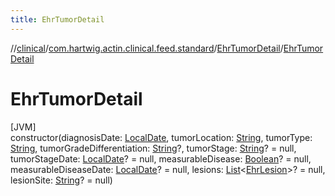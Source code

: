```yaml
---
title: EhrTumorDetail
---
```

//[clinical](../../../index.html)/[com.hartwig.actin.clinical.feed.standard](../index.html)/[EhrTumorDetail](index.html)/[EhrTumorDetail](-ehr-tumor-detail.html)



# EhrTumorDetail



[JVM]\
constructor(diagnosisDate: [LocalDate](https://docs.oracle.com/javase/8/docs/api/java/time/LocalDate.html), tumorLocation: [String](https://kotlinlang.org/api/latest/jvm/stdlib/kotlin/-string/index.html), tumorType: [String](https://kotlinlang.org/api/latest/jvm/stdlib/kotlin/-string/index.html), tumorGradeDifferentiation: [String](https://kotlinlang.org/api/latest/jvm/stdlib/kotlin/-string/index.html)?, tumorStage: [String](https://kotlinlang.org/api/latest/jvm/stdlib/kotlin/-string/index.html)? = null, tumorStageDate: [LocalDate](https://docs.oracle.com/javase/8/docs/api/java/time/LocalDate.html)? = null, measurableDisease: [Boolean](https://kotlinlang.org/api/latest/jvm/stdlib/kotlin/-boolean/index.html)? = null, measurableDiseaseDate: [LocalDate](https://docs.oracle.com/javase/8/docs/api/java/time/LocalDate.html)? = null, lesions: [List](https://kotlinlang.org/api/latest/jvm/stdlib/kotlin.collections/-list/index.html)&lt;[EhrLesion](../-ehr-lesion/index.html)&gt;? = null, lesionSite: [String](https://kotlinlang.org/api/latest/jvm/stdlib/kotlin/-string/index.html)? = null)




